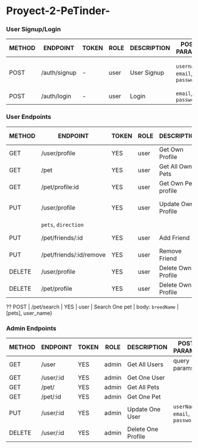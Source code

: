 # Proyect-2-PeTinder-

### User Signup/Login

METHOD | ENDPOINT                    | TOKEN | ROLE | DESCRIPTION           | POST PARAMS                             | RETURNS
-------|-----------------------------|-------|------|-----------------------|-----------------------------------------|--------------------
POST   | /auth/signup                | -     | user | User Signup           | `username`, `email`, `password`         | {msg: string, token: token }
POST   | /auth/login                 | -     | user | Login                 | `email`, `password`                     | `token`

### User Endpoints

METHOD | ENDPOINT                    | TOKEN | ROLE   | DESCRIPTION          | POST PARAMS                                  | RETURNS
-------|-----------------------------|-------|--------|----------------------|----------------------------------------------|--------------------
GET    | /user/profile               | YES   | user   | Get Own Profile      |                                              | {user}
GET    | /pet                        | YES   | user   | Get All Own Pets     |                                              | [pets]
GET    | /pet/profile:id             | YES   | user   | Get Own Pet profile  |                                              | {pets}
PUT    | /user/profile               | YES   | user   | Update Own Profile   |  `name`, `age`, `email`,                     | 'Profile updated'
                                                                             |     `pets`, `direction`                      | 
PUT    | /pet/friends/:id            | YES   | user   | Add Friend           |                                              | 'Friend Added'
PUT    | /pet/friends/:id/remove     | YES   | user   | Remove Friend        |                                              | 'Friend Removed'
DELETE | /user/profile               | YES   | user   | Delete Own Profile   |                                              | 'Profile Removed'
DELETE | /pet/profile                | YES   | user   | Delete Own Profile   |                                              | 'Profile Removed'

?? POST   | /pet/search                 | YES   | user   | Search One pet      | body: `breedName`                           | [pets], user_name}
 

### Admin Endpoints

METHOD | ENDPOINT                    | TOKEN | ROLE   | DESCRIPTION          | POST PARAMS                             | RETURNS
-------|-----------------------------|-------|--------|----------------------|-----------------------------------------|--------------------
GET    | /user                       | YES   | admin  | Get All Users        | query params                            | [users]
GET    | /user/:id                   | YES   | admin  | Get One User         |                                         | {user}
GET    | /pet/                       | YES   | admin  | Get All Pets         |                                         | [pets]
GET    | /pet/:id                    | YES   | admin  | Get One Pet          |                                         | {pet}
PUT    | /user/:id                   | YES   | admin  | Update One User      |   `userName`, `email`, `password`       | 'Profile updated'
DELETE | /user/:id                   | YES   | admin  | Delete One Profile   |                                         | 'Profile Removed'












